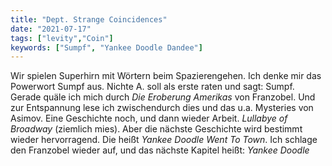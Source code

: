 ```yaml
---
title: "Dept. Strange Coincidences"
date: "2021-07-17"
tags: ["levity","Coin"]
keywords: ["Sumpf", "Yankee Doodle Dandee"]
---
```

Wir spielen Superhirn mit Wörtern beim Spazierengehen. Ich denke mir das Powerwort Sumpf aus. Nichte A. soll als erste raten und sagt: Sumpf.
Gerade quäle ich mich durch <i>Die Eroberung Amerikas</i> von Franzobel. Und zur Entspannung lese ich zwischendurch dies und das u.a. Mysteries von Asimov. Eine Geschichte noch, und dann wieder Arbeit. <i>Lullabye of Broadway</i> (ziemlich mies). Aber die nächste Geschichte wird bestimmt wieder hervorragend. Die heißt <i>Yankee Doodle Went To Town</i>. Ich schlage den Franzobel wieder auf, und das nächste Kapitel heißt: <i>Yankee Doodle</i>